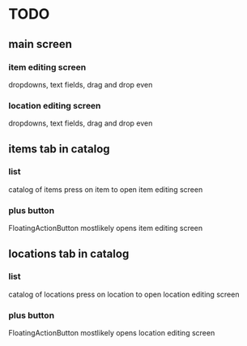 # TODO

## main screen
### item editing screen
dropdowns, text fields, drag and drop even
### location editing screen
dropdowns, text fields, drag and drop even
## items tab in catalog
### list
catalog of items
press on item to open item editing screen
### plus button
FloatingActionButton mostlikely
opens item editing screen
## locations tab in catalog
### list
catalog of locations
press on location to open location editing screen
### plus button
FloatingActionButton mostlikely
opens location editing screen